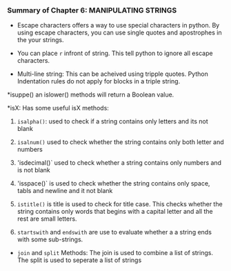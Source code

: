 ### Summary of Chapter 6: MANIPULATING STRINGS	

* Escape characters offers a way to use special characters in python. By using escape characters, you can use single quotes and apostrophes in the your strings.

* You can place `r` infront of string. This tell python to ignore all escape characters.


* Multi-line string: This can be acheived using tripple quotes. Python Indentation rules do not apply for blocks in a triple string.

*isuppe()  an islower() methods will return a Boolean value.

*isX: Has some useful isX methods:
1. `isalpha()`: used to check if a string contains only letters and its not blank

2. `isalnum()` used to check whether the string contains only both letter and numbers

3. 'isdecimal()` used to check whether a string contains only numbers and is not blank

4. 'isspace()` is used to check whether the string contains only space, tabls and newline and it not blank

5. `istitle()` is title is used to check for title case. This checks whether the string contains only words that begins with a capital letter and all the rest are small letters.

6. `startswith` and `endswith` are use to evaluate whether a a string ends with some sub-strings.


* `join` and `split` Methods: The join is used to combine a list of strings. The split is used to seperate a list of strings

